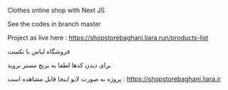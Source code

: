  Clothes online shop with Next JS

See the codes in branch master

Project as live here : https://shopstorebaghani.liara.run/products-list

فروشگاه لباس با نکست 

برای دیدن کدها لطفا به برنچ مستر بروید 

پروژه به صورت لایو اینجا قابل مشاهده است : https://shopstorebaghani.liara.ir
